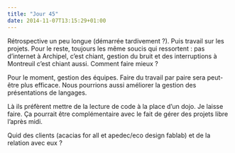 ```yaml
---
title: "Jour 45"
date: 2014-11-07T13:15:29+01:00
---
```


Rétrospective un peu longue (démarrée tardivement ?). Puis travail sur
les projets. Pour le reste, toujours les même soucis qui ressortent :
pas d’internet à Archipel, c’est chiant, gestion du bruit et des
interruptions à Montreuil c’est chiant aussi. Comment faire mieux ?

Pour le moment, gestion des équipes. Faire du travail par paire sera
peut-être plus efficace. Nous pourrions aussi améliorer la gestion des
présentations de langages.

Là ils préfèrent mettre de la lecture de code à la place d’un dojo. Je
laisse faire. Ça pourrait être complémentaire avec le fait de gérer des
projets libre l’après midi.

Quid des clients (acacias for all et apedec/eco design fablab) et de la
relation avec eux ?

